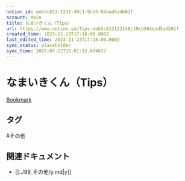 ```yaml
---
notion_id: eeb3c612-1231-48c1-9cb5-04dad5a4b01f
account: Main
title: なまいきくん（Tips）
url: https://www.notion.so/Tips-eeb3c612123148c19cb504dad5a4b01f
created_time: 2023-11-23T17:18:00.000Z
last_edited_time: 2023-11-23T17:18:00.000Z
sync_status: placeholder
sync_time: 2025-07-12T15:01:15.074637
---
```

# なまいきくん（Tips）

[Bookmark](https://tips.jp/u/1namaiki/a/iaoM4FVp)

## タグ

#その他 

## 関連ドキュメント

- [[../99_その他/y.md|y]]

